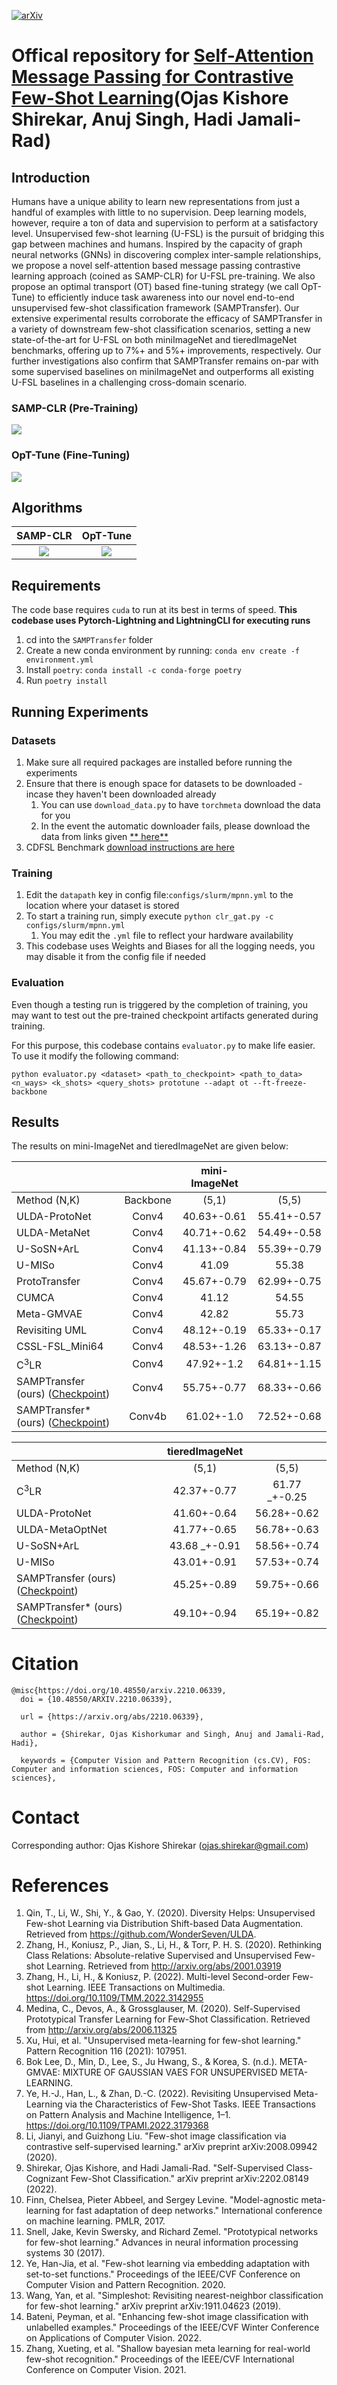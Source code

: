 [![arXiv](https://img.shields.io/badge/arXiv-2210.06339-<COLOR>.svg)](https://arxiv.org/abs/2210.06339)

# Offical repository for [Self-Attention Message Passing for Contrastive Few-Shot Learning](https://arxiv.org/abs/2210.06339)(Ojas Kishore Shirekar, Anuj Singh, Hadi Jamali-Rad)

## Introduction

Humans have a unique ability to learn new representations from just a handful of examples with little to no supervision.
Deep learning models, however, require a ton
of data and supervision to perform at a satisfactory level. Unsupervised few-shot learning (U-FSL) is the pursuit of
bridging this gap between machines and humans. Inspired by the capacity of graph neural networks (GNNs) in discovering
complex inter-sample relationships, we propose
a novel self-attention based message passing contrastive learning approach (coined as SAMP-CLR) for U-FSL pre-training.
We also propose an optimal transport (OT) based
fine-tuning strategy (we call OpT-Tune) to efficiently induce task awareness into our novel end-to-end unsupervised
few-shot classification framework (SAMPTransfer). Our extensive experimental results corroborate the efficacy of
SAMPTransfer in a variety of downstream few-shot classification scenarios, setting a new state-of-the-art for U-FSL
on both miniImageNet and tieredImageNet benchmarks, offering up to 7%+ and 5%+ improvements, respectively. Our
further investigations also confirm that SAMPTransfer remains on-par with some supervised baselines on miniImageNet
and outperforms all existing U-FSL baselines in a challenging cross-domain scenario.

### SAMP-CLR (Pre-Training)

![](assets/Pre-Training.png)

### OpT-Tune (Fine-Tuning)

![](assets/Fine-Tuning.png)

## Algorithms

SAMP-CLR             |  OpT-Tune
:-------------------------:|:-------------------------:
![](assets/algo1.png)  |  ![](assets/algo2.png)

## Requirements

The code base requires `cuda` to run at its best in terms of speed.
**This codebase uses Pytorch-Lightning and LightningCLI for executing runs**

1. cd into the `SAMPTransfer` folder
2. Create a new conda environment by running: `conda env create -f environment.yml`
3. Install `poetry`: `conda install -c conda-forge poetry`
4. Run `poetry install`

## Running Experiments

### Datasets

1. Make sure all required packages are installed before running the experiments
2. Ensure that there is enough space for datasets to be downloaded - incase they haven't been downloaded already
    1. You can use `download_data.py` to have `torchmeta` download the data for you
    2. In the event the automatic downloader fails, please download the data from links given [**
       here**](https://github.com/tristandeleu/pytorch-meta/blob/c84c8e775f659741f7ad2ab9fbcfc1a78a4e76c9/docs/api_reference/datasets.md)
3. CDFSL Benchmark [download instructions are here](https://github.com/IBM/cdfsl-benchmark)

### Training

1. Edit the `datapath` key in config file:`configs/slurm/mpnn.yml` to the location where your dataset is stored
2. To start a training run, simply execute `python clr_gat.py -c configs/slurm/mpnn.yml`
    1. You may edit the `.yml` file to reflect your hardware availability
2. This codebase uses Weights and Biases for all the logging needs, you may disable it from the config file if needed

### Evaluation

Even though a testing run is triggered by the completion of training, you may want to test out the pre-trained
checkpoint artifacts generated during training.

For this purpose, this codebase contains `evaluator.py` to make life easier. To use it modify the following command:

```(bash)
python evaluator.py <dataset> <path_to_checkpoint> <path_to_data> <n_ways> <k_shots> <query_shots> prototune --adapt ot --ft-freeze-backbone
```

## Results

The results on mini-ImageNet and tieredImageNet are given below:

|                                                                 |                                                                      | mini-ImageNet |             |
|:----------------------------------------------------------------|:--------------------------------------------------------------------:| :---: |:-----------:|
| Method (N,K)                                                    |                               Backbone                               | (5,1) |    (5,5)    |
| ULDA-ProtoNet                                                   |                                Conv4                                 | 40.63+-0.61 | 55.41+-0.57 |
| ULDA-MetaNet                                                    |                                Conv4                                 | 40.71+-0.62 | 54.49+-0.58 |
| U-SoSN+ArL                                                      |                                Conv4                                 | 41.13+-0.84 | 55.39+-0.79 |
| U-MISo                                                          |                                Conv4                                 | 41.09 |    55.38    |
| ProtoTransfer                                                   |                                Conv4                                 | 45.67+-0.79 | 62.99+-0.75 |
| CUMCA                                                           |                                Conv4                                 | 41.12 |    54.55    |
| Meta-GMVAE                                                      |                                Conv4                                 | 42.82 |    55.73    |
| Revisiting UML                                                  |                                Conv4                                 | 48.12+-0.19 | 65.33+-0.17 |
| CSSL-FSL_Mini64                                                 |                                Conv4                                 | 48.53+-1.26 | 63.13+-0.87 |
| $\text{C}^3\text{LR}$                                           |                                Conv4                                 | 47.92+-1.2 | 64.81+-1.15 |
| SAMPTransfer (ours) ([Checkpoint](checkpoints/miniimagenet/))   |           Conv4            | 55.75+-0.77 | 68.33+-0.66 |
| SAMPTransfer* (ours) ([Checkpoint](checkpoints/miniimagenet/))  |           Conv4b            | 61.02+-1.0 | 72.52+-0.68 |

|                                                                 | tieredImageNet |  |
|:----------------------------------------------------------------| :---: | :---: |
| Method (N,K)                                                    | (5,1) | (5,5) |
| $\text{C}^3\text{LR}$                                           | 42.37+-0.77 | 61.77 _+-0.25 |
| ULDA-ProtoNet                                                   | 41.60+-0.64 | 56.28+-0.62 |
| ULDA-MetaOptNet                                                 | 41.77+-0.65 | 56.78+-0.63 |
| U-SoSN+ArL                                                      | 43.68 _+-0.91 | 58.56+-0.74 |
| U-MISo                                                          | 43.01+-0.91 | 57.53+-0.74 |
| SAMPTransfer (ours) ([Checkpoint](checkpoints/tieredimagenet/)) | 45.25+-0.89 | 59.75+-0.66 |
| SAMPTransfer* (ours) ([Checkpoint](checkpoints/tieredimagenet/))| 49.10+-0.94 | 65.19+-0.82 |

# Citation
```(bibtex)
@misc{https://doi.org/10.48550/arxiv.2210.06339,
  doi = {10.48550/ARXIV.2210.06339},
  
  url = {https://arxiv.org/abs/2210.06339},
  
  author = {Shirekar, Ojas Kishorkumar and Singh, Anuj and Jamali-Rad, Hadi},
  
  keywords = {Computer Vision and Pattern Recognition (cs.CV), FOS: Computer and information sciences, FOS: Computer and information sciences},
```
# Contact

Corresponding author: Ojas Kishore Shirekar (<ojas.shirekar@gmail.com>)

# References

1. Qin, T., Li, W., Shi, Y., & Gao, Y. (2020). Diversity Helps: Unsupervised Few-shot Learning via Distribution
   Shift-based Data Augmentation. Retrieved from https://github.com/WonderSeven/ULDA.
2. Zhang, H., Koniusz, P., Jian, S., Li, H., & Torr, P. H. S. (2020). Rethinking Class Relations: Absolute-relative
   Supervised and Unsupervised Few-shot Learning. Retrieved from http://arxiv.org/abs/2001.03919
3. Zhang, H., Li, H., & Koniusz, P. (2022). Multi-level Second-order Few-shot Learning. IEEE Transactions on
   Multimedia. https://doi.org/10.1109/TMM.2022.3142955
4. Medina, C., Devos, A., & Grossglauser, M. (2020). Self-Supervised Prototypical Transfer Learning for Few-Shot
   Classification. Retrieved from http://arxiv.org/abs/2006.11325
5. Xu, Hui, et al. "Unsupervised meta-learning for few-shot learning." Pattern Recognition 116 (2021): 107951.
6. Bok Lee, D., Min, D., Lee, S., Ju Hwang, S., & Korea, S. (n.d.). META-GMVAE: MIXTURE OF GAUSSIAN VAES FOR
   UNSUPERVISED META-LEARNING.
7. Ye, H.-J., Han, L., & Zhan, D.-C. (2022). Revisiting Unsupervised Meta-Learning via the Characteristics of Few-Shot
   Tasks. IEEE Transactions on Pattern Analysis and Machine Intelligence,
   1–1. https://doi.org/10.1109/TPAMI.2022.3179368
8. Li, Jianyi, and Guizhong Liu. "Few-shot image classification via contrastive self-supervised learning." arXiv
   preprint arXiv:2008.09942 (2020).
9. Shirekar, Ojas Kishore, and Hadi Jamali-Rad. "Self-Supervised Class-Cognizant Few-Shot Classification." arXiv
   preprint arXiv:2202.08149 (2022).
10. Finn, Chelsea, Pieter Abbeel, and Sergey Levine. "Model-agnostic meta-learning for fast adaptation of deep
    networks." International conference on machine learning. PMLR, 2017.
11. Snell, Jake, Kevin Swersky, and Richard Zemel. "Prototypical networks for few-shot learning." Advances in neural
    information processing systems 30 (2017).
12. Ye, Han-Jia, et al. "Few-shot learning via embedding adaptation with set-to-set functions." Proceedings of the
    IEEE/CVF Conference on Computer Vision and Pattern Recognition. 2020.
13. Wang, Yan, et al. "Simpleshot: Revisiting nearest-neighbor classification for few-shot learning." arXiv preprint
    arXiv:1911.04623 (2019).
14. Bateni, Peyman, et al. "Enhancing few-shot image classification with unlabelled examples." Proceedings of the
    IEEE/CVF Winter Conference on Applications of Computer Vision. 2022.
15. Zhang, Xueting, et al. "Shallow bayesian meta learning for real-world few-shot recognition." Proceedings of the
    IEEE/CVF International Conference on Computer Vision. 2021.

